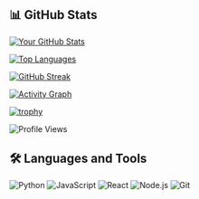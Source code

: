 ## 📊 GitHub Stats

[![Your GitHub Stats](https://github-readme-stats.vercel.app/api?username=euphoricair7&show_icons=true&theme=radical)](https://github.com/euphoricair7)

[![Top Languages](https://github-readme-stats.vercel.app/api/top-langs/?username=euphoricair7&layout=compact&theme=radical)](https://github.com/euphoricair7)

[![GitHub Streak](https://github-readme-streak-stats.herokuapp.com/?user=euphoricair7&theme=radical)](https://github.com/euphoricair7)

<!-- Activity Graph -->
[![Activity Graph](https://activity-graph.herokuapp.com/graph?username=euphoricair7&theme=react-dark)](https://github.com/euphoricair7)

<!-- Profile Trophy -->
[![trophy](https://github-profile-trophy.vercel.app/?username=euphoricair7&theme=onedark)](https://github.com/euphoricair7)

<!-- Profile Views -->
![Profile Views](https://komarev.com/ghpvc/?username=euphoricair7&color=brightgreen)

<!-- Languages and Tools -->
## 🛠️ Languages and Tools
![Python](https://img.shields.io/badge/-Python-3776AB?style=flat-square&logo=python&logoColor=white)
![JavaScript](https://img.shields.io/badge/-JavaScript-F7DF1E?style=flat-square&logo=javascript&logoColor=black)
![React](https://img.shields.io/badge/-React-61DAFB?style=flat-square&logo=react&logoColor=black)
![Node.js](https://img.shields.io/badge/-Node.js-339933?style=flat-square&logo=node.js&logoColor=white)
![Git](https://img.shields.io/badge/-Git-F05032?style=flat-square&logo=git&logoColor=white)
